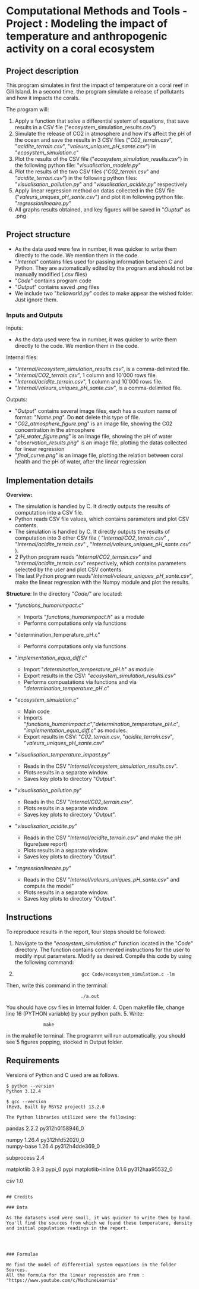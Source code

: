 # Computational Methods and Tools - Project : Modeling the impact of temperature and anthropogenic activity on a coral ecosystem

## Project description

This program simulates in first the impact of temperature on a coral reef in Gili Island. In a second time, the program simulate a release of pollutants and how it impacts the corals.

The program will:
1. Apply a function that solve a differential system of equations, that save results in a CSV file ("ecosystem_simulation_results.csv")
2. Simulate the release of CO2 in atmosphere and how it's affect the pH of the ocean and save the results in 3 CSV files ("*C02_terrain.csv*", "*acidite_terrain.csv*", "*valeurs_uniques_pH_sante.csv*") in "*ecosystem_simulation.c*"
3. Plot the results of the CSV file ("*ecosystem_simulation_results.csv*") in the following python file: "*visualisation_modele.py*"
4. Plot the results of the two CSV files ("*C02_terrain.csv*" and "*acidite_terrain.csv*") in the following python files: "*visualisation_pollution.py*" and "*visualisation_acidite.py*" respectively
5. Apply linear regression method on datas collected in the CSV file ("*valeurs_uniques_pH_sante.csv*") and plot it in following python file: "*regressionlineaire.py*"
6. All graphs results obtained, and key figures will be saved in "*Ouptut*" as .png

## Project structure

- As the data used were few in number, it was quicker to write them directly to the code. We mention them in the code. 
- "*Internal*" contains files used for passing information between C and Python. They are automatically edited by the program and should not be manually modified (.csv files)
- "*Code*" contains program code
- "*Output*" contains saved .png files
- We include two "*helloworld.py*" codes to make appear the wished folder. Just ignore them. 

### Inputs and Outputs

Inputs:
- As the data used were few in number, it was quicker to write them directly to the code. We mention them in the code.

Internal files:
- "*Internal/ecosystem_simulation_results.csv*", is a comma-delimited file.
- "*Internal/CO2_terrain.csv*", 1 column and 10'000 rows file.
- "*Internal/acidite_terrain.csv*", 1 column and 10'000 rows file.
- "*Internal/valeurs_uniques_pH_sante.csv*", is a comma-delimited file.

Outputs:
- "*Output*" contains several image files, each has a custom name of format: "*Name.png*". Do **not** delete this type of file.
- "*C02_atmosphere_figure.png*" is an image file, showing the C02 concentration in the atmosphere
- "*pH_water_figure.png*" is an image file, showing the pH of water
- "*observation_results.png*" is an image file, plotting the datas collected for linear regression
- "*final_curve.png*" is an image file, plotting the relation between coral health and the pH of water, after the linear regression

## Implementation details

**Overview:**

- The simulation is handled by C. It directly outputs the results of computation into a CSV file.
- Python reads CSV file values, which contains parameters and plot CSV contents.
- The simulation is handled by C. It directly outputs the results of computation into 3 other CSV file ( "*Internal/CO2_terrain.csv*" , "*Internal/acidite_terrain.csv*" , "*Internal/valeurs_uniques_pH_sante.csv*" ).
- 2 Python program reads  "*Internal/CO2_terrain.csv*" and "*Internal/acidite_terrain.csv*" respectively, which contains parameters selected by the user and plot CSV contents.
- The last Python program reads"*Internal/valeurs_uniques_pH_sante.csv*", make the linear regression  with the Numpy module and plot the results.

**Structure**: In the directory "*Code/*" are located:
 
- "*functions_humanimpact.c*"
    - Imports "*functions_humanimpact.h*" as a module
    - Performs computations only via functions

- "determination_temperature_pH.c"
    - Performs computations only via functions

- "*implementation_equa_diff.c*"
    - Import "*determination_temperature_pH.h*" as module
    - Export results in the CSV: "*ecosystem_simulation_results.csv*"
    - Performs compuatations via functions and via "*determination_temperature_pH.c*"

- "*ecosystem_simulation.c*"
    - Main code
    - Imports "*functions_humanimpact.c*","*determination_temperature_pH.c*", "*implementation_equa_diff.c*" as modules.
    - Export results in CSV: "*C02_terrain.csv*, "*acidite_terrain.csv*", "*valeurs_uniques_pH_sante.csv*"
  
- "*visualisation_temperature_impact.py*"
    - Reads in the CSV "*Internal/ecosystem_simulation_results.csv*".
    - Plots results in a separate window.
    - Saves key plots to directory "*Output*".
    
- "*visualisation_pollution.py*"
    - Reads in the CSV "*Internal/C02_terrain.csv*".
    - Plots results in a separate window.
    - Saves key plots to directory "*Output*".

- "*visualisation_acidite.py*"
    - Reads in the CSV "*Internal/acidite_terrain.csv*" and make the pH figure(see report)
    - Plots results in a separate window.
    - Saves key plots to directory "*Output*".

- "*regressionlineaire.py*"
    - Reads in the CSV "*Internal/valeurs_uniques_pH_sante.csv*" and compute the model"
    - Plots results in a separate window.
    - Saves key plots to directory "*Output*".



## Instructions

To reproduce results in the report, four steps should be followed:
1. Navigate to the "*ecosystem_simulation.c*" function located in the "*Code*" directory. The function contains commented instructions for the user to modify input parameters. Modify as desired. Compile this code by using the following command:
2. 
                                gcc Code/ecosystem_simulation.c -lm
   
Then, write this command in the terminal:

                                ./a.out
                                
You should have csv files in Internal folder.
4. Open makefile file, change line 16 (PYTHON variable) by your python path.
5. Write:

                  make
                  
in the makefile terminal. The programm will run automatically, you should see 5 figures popping, stocked in Output folder. 


## Requirements

Versions of Python and C used are as follows.
```
$ python --version
Python 3.12.4

$ gcc --version
(Rev3, Built by MSYS2 project) 13.2.0

The Python libraries utilized were the following:
```
pandas 2.2.2 py312h0158946_0

numpy 1.26.4 py312hfd52020_0  
numpy-base 1.26.4 py312h4dde369_0

subprocess 2.4

matplotlib 3.9.3 pypi_0 pypi
matplotlib-inline 0.1.6 py312haa95532_0 

csv 1.0
```

## Credits

### Data

As the datasets used were small, it was quicker to write them by hand. You'll find the sources from which we found these temperature, density and initial population readings in the report.




### Formulae

We find the model of differential system equations in the folder Sources.
All the formula for the linear regression are from : "https://www.youtube.com/c/MachineLearnia"


